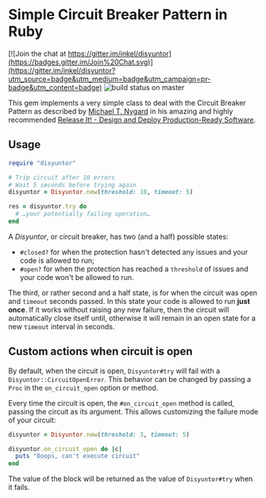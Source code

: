 # Simple Circuit Breaker Pattern in Ruby

[![Join the chat at https://gitter.im/inkel/disyuntor](https://badges.gitter.im/Join%20Chat.svg)](https://gitter.im/inkel/disyuntor?utm_source=badge&utm_medium=badge&utm_campaign=pr-badge&utm_content=badge) ![build status on master](https://travis-ci.org/inkel/disyuntor.svg?branch=master)

This gem implements a very simple class to deal with the Circuit Breaker Pattern as described by [Michael T. Nygard](http://www.michaelnygard.com/) in his amazing and highly recommended [Release It! - Design and Deploy Production-Ready Software](http://www.amazon.com/Release-It-Production-Ready-Pragmatic-Programmers/dp/0978739213).

## Usage

```ruby
require "disyuntor"

# Trip circuit after 10 errors
# Wait 5 seconds before trying again
disyuntor = Disyuntor.new(threshold: 10, timeout: 5)

res = disyuntor.try do
  # …your potentially failing operation…
end
```

A _Disyuntor_, or circuit breaker, has two (and a half) possible states:

* `#closed?` for when the protection hasn't detected any issues and your code is allowed to run;
* `#open?` for when the protection has reached a `threshold` of issues and your code won't be allowed to run.

The third, or rather second and a half state, is for when the circuit was open and `timeout` seconds passed. In this state your code is allowed to run **just once**. If it works without raising any new failure, then the circuit will automatically close itself until, otherwise it will remain in an open state for a new `timeout` interval in seconds.

## Custom actions when circuit is open

By default, when the circuit is open, `Disyuntor#try` will fail with a `Disyuntor::CircuitOpenError`. This behavior can be changed by passing a `Proc` in the `on_circuit_open` option or method.

Every time the circuit is open, the `#on_circuit_open` method is called, passing the circuit as its argument. This allows customizing the failure mode of your circuit:

```ruby
disyuntor = Disyuntor.new(threshold: 3, timeout: 5)

disyuntor.on_circuit_open do |c|
  puts "Ooops, can't execute circuit"
end
```

The value of the block will be returned as the value of `Disyuntor#try` when it fails.
